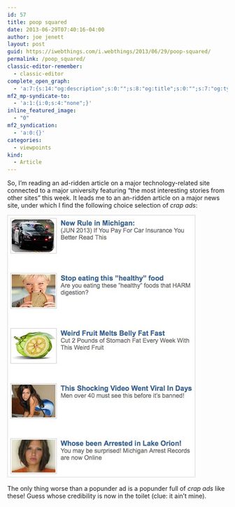 ```yaml
---
id: 57
title: poop squared
date: 2013-06-29T07:40:16-04:00
author: joe jenett
layout: post
guid: https://iwebthings.com/i.webthings/2013/06/29/poop-squared/
permalink: /poop_squared/
classic-editor-remember:
  - classic-editor
complete_open_graph:
  - 'a:7:{s:14:"og:description";s:0:"";s:8:"og:title";s:0:"";s:7:"og:type";s:0:"";s:12:"twitter:card";s:7:"summary";s:15:"twitter:creator";s:0:"";s:19:"twitter:description";s:0:"";s:8:"og:image";s:0:"";}'
mf2_mp-syndicate-to:
  - 'a:1:{i:0;s:4:"none";}'
inline_featured_image:
  - "0"
mf2_syndication:
  - 'a:0:{}'
categories:
  - viewpoints
kind:
  - Article
---
```

So, I&#8217;m reading an ad-ridden article on a major technology-related site connected to a major university featuring &#8220;the most interesting stories from other sites&#8221; this week. It leads me to an an-ridden article on a major news site, under which I find the following choice selection of _crap ads_:

<img style="border: none;" src="/images/incredible.jpg" alt="incredible" /> 

The only thing worse than a popunder ad is a popunder full of _crap ads_ like these! Guess whose credibility is now in the toilet (clue: it ain&#8217;t mine).